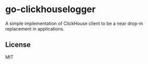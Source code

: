 # go-clickhouselogger
A simple implementation of ClickHouse client to be a near drop-in replacement in applications.

## License
MIT